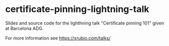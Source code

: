 # certificate-pinning-lightning-talk
Slides and source code for the lighthning talk "Certificate pinning 101" given at Barcelona ADG.

For more information see https://xrubio.com/talks/
